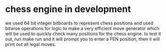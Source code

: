 # chess engine in development
we used 64 bit integer bitboards to represent chess positions and used bitwise operations for logic
to make a very efficient move generator which will be used to quickly check many positions for the chess engine.
to test it out, run make run and it will prompt you to enter a FEN position,
then it will print out all legal moves.
